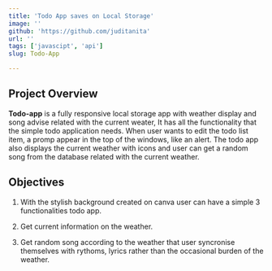 ```yaml
---
title: 'Todo App saves on Local Storage'
image: ''
github: 'https://github.com/juditanita'
url: ''
tags: ['javascipt', 'api']
slug: Todo-App

---
```



## Project Overview

__Todo-app__ is a fully responsive local storage app with weather display and song advise related with the current weater,
It has all the functionality that the simple todo application needs. When user wants to edit the todo list item, a promp appear in the top of the windows, like an alert. 
The todo app also displays the current weather with icons and user can get a random song from the database related with the current weather.


## Objectives

   1. With the stylish background created on canva user can have a simple 3 functionalities todo app.   

   2. Get current information on the weather.    

   3. Get random song according to the weather that user syncronise themselves with rythoms, lyrics rather than the occasional burden of the weather.  


